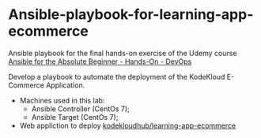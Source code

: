 # Ansible-playbook-for-learning-app-ecommerce

Ansible playbook for the final hands-on exercise of the Udemy course [Ansible for the Absolute Beginner - Hands-On - DevOps](https://www.udemy.com/course/learn-ansible/)

Develop a playbook to automate the deployment of the KodeKloud E-Commerce Application.

- Machines used in this lab:
  - Ansible Controller (CentOs 7);
  - Ansible Target (CentOs 7);
- Web appliction to deploy [kodekloudhub/learning-app-ecommerce](https://github.com/kodekloudhub/learning-app-ecommerce)
